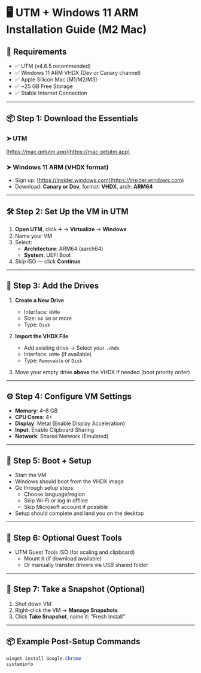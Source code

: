 # 🖥️ UTM + Windows 11 ARM Installation Guide (M2 Mac)

## 🔧 Requirements

- ✅ UTM (v4.6.5 recommended)
- ✅ Windows 11 ARM VHDX (Dev or Canary channel)
- ✅ Apple Silicon Mac (M1/M2/M3)
- ✅ ~25 GB Free Storage
- ✅ Stable Internet Connection

---

## 📦 Step 1: Download the Essentials

### ➤ UTM
[https://mac.getutm.app](https://mac.getutm.app)

### ➤ Windows 11 ARM (VHDX format)
- Sign up: [https://insider.windows.com](https://insider.windows.com)
- Download: **Canary or Dev**, format: **VHDX**, arch: **ARM64**

---

## 🛠️ Step 2: Set Up the VM in UTM

1. **Open UTM**, click ➕ → **Virtualize** → **Windows**
2. Name your VM
3. Select:
   - **Architecture**: ARM64 (aarch64)
   - **System**: UEFI Boot
4. Skip ISO — click **Continue**

---

## 💾 Step 3: Add the Drives

1. **Create a New Drive**
   - Interface: `NVMe`
   - Size: `64 GB` or more
   - Type: `Disk`

2. **Import the VHDX File**
   - Add existing drive → Select your `.vhdx`
   - Interface: `NVMe` (if available)
   - Type: `Removable` or `Disk`

3. Move your empty drive **above** the VHDX if needed (boot priority order)

---

## ⚙️ Step 4: Configure VM Settings

- **Memory**: 4–8 GB
- **CPU Cores**: 4+
- **Display**: Metal (Enable Display Acceleration)
- **Input**: Enable Clipboard Sharing
- **Network**: Shared Network (Emulated)

---

## 🚀 Step 5: Boot + Setup

- Start the VM
- Windows should boot from the VHDX image
- Go through setup steps:
  - Choose language/region
  - Skip Wi-Fi or log in offline
  - Skip Microsoft account if possible
- Setup should complete and land you on the desktop

---

## 🧰 Step 6: Optional Guest Tools

- UTM Guest Tools ISO (for scaling and clipboard)
  - Mount it (if download available)
  - Or manually transfer drivers via USB shared folder

---

## 🧱 Step 7: Take a Snapshot (Optional)

1. Shut down VM
2. Right-click the VM → **Manage Snapshots**
3. Click **Take Snapshot**, name it: “Fresh Install”

---

## 📦 Example Post-Setup Commands

```powershell
winget install Google.Chrome
systeminfo
